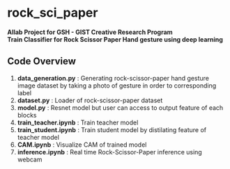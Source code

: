 # rock_sci_paper
**AIlab Project for GSH - GIST Creative Research Program**<br />
**Train Classifier for Rock Scissor Paper Hand gesture using deep learning**<br />

## Code Overview
1. **data_generation.py** : Generating rock-scissor-paper hand gesture image dataset by taking a photo of gesture in order to corresponding label<br />
2. **dataset.py** : Loader of rock-scissor-paper dataset<br />
3. **model.py** : Resnet model but user can access to output feature of each blocks<br />
4. **train_teacher.ipynb** : Train teacher model<br />
5. **train_student.ipynb** : Train student model by distilating feature of teacher model<br />
6. **CAM.ipynb** : Visualize CAM of trained model<br />
7. **inference.ipynb** : Real time Rock-Scissor-Paper inference using webcam

